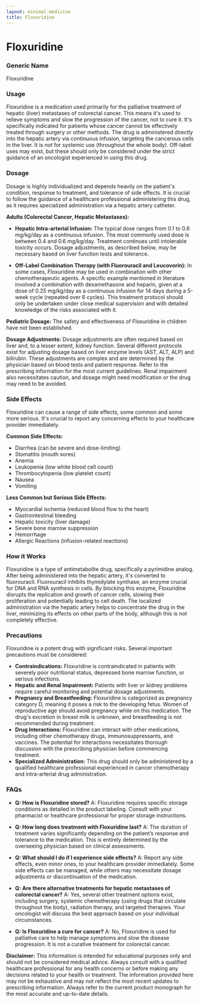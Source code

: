 ```yaml
---
layout: minimal-medicine
title: Floxuridine
---
```


# Floxuridine
### Generic Name
Floxuridine

### Usage
Floxuridine is a medication used primarily for the palliative treatment of hepatic (liver) metastases of colorectal cancer.  This means it's used to relieve symptoms and slow the progression of the cancer, not to cure it.  It's specifically indicated for patients whose cancer cannot be effectively treated through surgery or other methods.  The drug is administered directly into the hepatic artery via continuous infusion, targeting the cancerous cells in the liver.  It is *not* for systemic use (throughout the whole body).  Off-label uses may exist, but these should only be considered under the strict guidance of an oncologist experienced in using this drug.

### Dosage
Dosage is highly individualized and depends heavily on the patient's condition, response to treatment, and tolerance of side effects. It is crucial to follow the guidance of a healthcare professional administering this drug, as it requires specialized administration via a hepatic artery catheter.


**Adults (Colorectal Cancer, Hepatic Metastases):**

* **Hepatic Intra-arterial Infusion:** The typical dose ranges from 0.1 to 0.6 mg/kg/day as a continuous infusion. The most commonly used dose is between 0.4 and 0.6 mg/kg/day. Treatment continues until intolerable toxicity occurs.  Dosage adjustments, as described below, may be necessary based on liver function tests and tolerance.

* **Off-Label Combination Therapy (with Fluorouracil and Leucovorin):**  In some cases, Floxuridine may be used in combination with other chemotherapeutic agents. A specific example mentioned in literature involved a combination with dexamethasone and heparin, given at a dose of 0.25 mg/kg/day as a continuous infusion for 14 days during a 5-week cycle (repeated over 6 cycles).  This treatment protocol should only be undertaken under close medical supervision and with detailed knowledge of the risks associated with it.

**Pediatric Dosage:** The safety and effectiveness of Floxuridine in children have not been established.

**Dosage Adjustments:**  Dosage adjustments are often required based on liver and, to a lesser extent, kidney function.  Several different protocols exist for adjusting dosage based on liver enzyme levels (AST, ALT, ALP) and bilirubin. These adjustments are complex and are determined by the physician based on blood tests and patient response.  Refer to the prescribing information for the most current guidelines.  Renal impairment also necessitates caution, and dosage might need modification or the drug may need to be avoided.


### Side Effects
Floxuridine can cause a range of side effects, some common and some more serious.  It's crucial to report any concerning effects to your healthcare provider immediately.


**Common Side Effects:**

* Diarrhea (can be severe and dose-limiting)
* Stomatitis (mouth sores)
* Anemia
* Leukopenia (low white blood cell count)
* Thrombocytopenia (low platelet count)
* Nausea
* Vomiting

**Less Common but Serious Side Effects:**

* Myocardial ischemia (reduced blood flow to the heart)
* Gastrointestinal bleeding
* Hepatic toxicity (liver damage)
* Severe bone marrow suppression
* Hemorrhage
* Allergic Reactions (infusion-related reactions)

### How it Works
Floxuridine is a type of antimetabolite drug, specifically a pyrimidine analog. After being administered into the hepatic artery, it's converted to fluorouracil.  Fluorouracil inhibits thymidylate synthase, an enzyme crucial for DNA and RNA synthesis in cells. By blocking this enzyme, Floxuridine disrupts the replication and growth of cancer cells, slowing their proliferation and potentially leading to cell death.  The localized administration via the hepatic artery helps to concentrate the drug in the liver, minimizing its effects on other parts of the body, although this is not completely effective.

### Precautions
Floxuridine is a potent drug with significant risks.  Several important precautions must be considered:

* **Contraindications:** Floxuridine is contraindicated in patients with severely poor nutritional status, depressed bone marrow function, or serious infections.
* **Hepatic and Renal Impairment:**  Patients with liver or kidney problems require careful monitoring and potential dosage adjustments.
* **Pregnancy and Breastfeeding:** Floxuridine is categorized as pregnancy category D, meaning it poses a risk to the developing fetus. Women of reproductive age should avoid pregnancy while on this medication. The drug's excretion in breast milk is unknown, and breastfeeding is not recommended during treatment.
* **Drug Interactions:**  Floxuridine can interact with other medications, including other chemotherapy drugs, immunosuppressants, and vaccines. The potential for interactions necessitates thorough discussion with the prescribing physician before commencing treatment.
* **Specialized Administration:** This drug should only be administered by a qualified healthcare professional experienced in cancer chemotherapy and intra-arterial drug administration.


### FAQs

* **Q: How is Floxuridine stored?** A: Floxuridine requires specific storage conditions as detailed in the product labeling. Consult with your pharmacist or healthcare professional for proper storage instructions.

* **Q: How long does treatment with Floxuridine last?** A: The duration of treatment varies significantly depending on the patient’s response and tolerance to the medication. This is entirely determined by the overseeing physician based on clinical assessments.

* **Q: What should I do if I experience side effects?** A: Report any side effects, even minor ones, to your healthcare provider immediately.  Some side effects can be managed, while others may necessitate dosage adjustments or discontinuation of the medication.

* **Q: Are there alternative treatments for hepatic metastases of colorectal cancer?** A: Yes, several other treatment options exist, including surgery, systemic chemotherapy (using drugs that circulate throughout the body), radiation therapy, and targeted therapies. Your oncologist will discuss the best approach based on your individual circumstances.

* **Q: Is Floxuridine a cure for cancer?** A: No, Floxuridine is used for palliative care to help manage symptoms and slow the disease progression. It is not a curative treatment for colorectal cancer.


**Disclaimer:**  This information is intended for educational purposes only and should not be considered medical advice.  Always consult with a qualified healthcare professional for any health concerns or before making any decisions related to your health or treatment.  The information provided here may not be exhaustive and may not reflect the most recent updates to prescribing information. Always refer to the current product monograph for the most accurate and up-to-date details.
